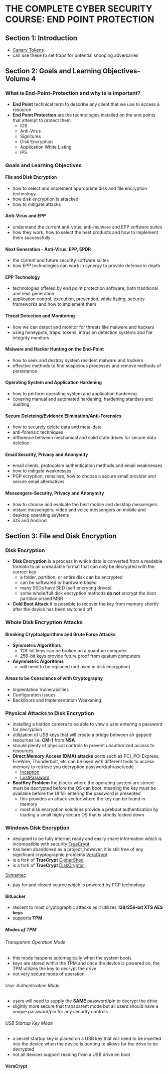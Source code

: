 # THE COMPLETE CYBER SECURITY COURSE: END POINT PROTECTION
## Section 1: Introduction
* [Canary Tokens](https://www.stationx.net/canarytokens/)
* can use these to set traps for potential snooping adversaries

## Section 2: Goals and Learning Objectives- Volume 4
### What is End-Point-Protection and why is is important?
* **End Point** technical term to describe any client that we use to access a resource
* **End Point Protection** are the technologies installed on the end points that attempt to protect them
  - IDS
  - Anti-Virus
  - Signitures
  - Disk Encryption
  - Application White Listing
  - IPS

### Goals and Learning Objectives
#### File and Disk Encryption
* how to select and implement appropriate disk and file encryption technology
* how disk encryption is attacked
* how to mitigate attacks

#### Anti-Virus and EPP
* understand the current anti-virus, anti-malware and EPP software suites
* how they work, how to select the best products and how to implement them successfully

#### Next Generation - Anti-Virus, EPP, EPDR
* the current and future security software suites
* how EPP technologies can work in synergy to provide defense in depth

#### EPP Technology
* technologies offered by end point protection software; both traditional and next generation
* application control, execution, prevention, white listing, security frameworks and how to implement them

#### Threat Detection and Monitoring
* how we can detect and monitor for threats like malware and hackers
* using honeypots, traps. tokens, intrusion detection systems and file integrity monitors

#### Malware and Hacker Hunting on the End-Point
* how to seek and destroy system resident malware and hackers
* effective methods to find suspicious processes and remove methods of persistance

#### Operating System and Application Hardening
* how to perform operating system and application hardening
* covering manual and automated hardening, hardening standars and auditing

#### Secure Deleteing/Evidence Elimination/Anti-Forensics
* how to securely delete data and meta-data
* anti-forensic techniques
* difference between mechanical and solid state drives for secure data deletion

#### Email Security, Privacy and Anonymity
* email clients, protocolsm authentication methods and email weaknesses
* how to mitigate weaknesses
* PGP ecryption, remailers, how to choose a secure email provider and secure email alternatives

#### Messengers-Security, Privacy and Anonymity
* how to choose and evaluate the best mobile and desktop messengers
* instant messengers, video and voice messengers on mobile and desktop operating ssytems
* iOS and Andriod

## Section 3: File and Disk Encryption
### Disk Encryption
* **Disk Encryption** is a process in which data is converted from a readable formato to an unreadable format that can only be decrypted with the correct key
  * a folder, partition, or entire disk can be encrypted
  * can be softwared or hardware based
  * many SSDs have SED (self encryting drives)
  * some whole/full disk encryption methods **do not** encrypt the boot partition or/and MBR
* **Cold Boot Attack** it is possible to recover the key from memory shortly after the device has been switched off

### Whole Disk Encryption Attacks
#### Breaking Cryptoalgorithms and Brute Force Attacks
* **Symmetric Algorithms**
  * 128-bit keys can be broken on a quantum computer
  * 256-bit keys provide future proof from quatum computers
* **Asymmetric Algorithms**
  * will need to be replaced (not used in disk encryption)

#### Areas to be Conscience of with Cryptography
* Implentation Vulnerabilities
* Configuration Issues
* Backdoors and Implementation Weakening

### Physical Attacks to Disk Encryption
* installing a hidden camera to be able to view a user entering a password for decryption
* utilization of USB keys that will create a bridge between air gapped resources i.e. **CM-1** from **NSA**
* should plenty of physical controls to prevent unauthorized access to resources
* **Direct Memory Access (DMA) attacks** ports such as PCI, PCI Express, FireWire, Thunderbolt, etc can be used with different tools to access memory to retrieve you decryption password/phrase/code
  - [Inception](https://github.com/carmaa/inception)
  - [LostPassword](https://www.lostpassword.com/hdd-decryption.htm)
* **BootKey Problem** the blocks where the operating system are stored must be decrypted before the OS can boot, meaning the key must be available before the UI for entering the password is presented
  - this provides an attack vector where the key can be found in memory
  - most disk encryption solutions provide a preboot authentication by loading a small highly secure OS that is strictly locked down

### Windows Disk Encryption
* designed to be fully internet ready and easily share information which is incompatible with security
[TrueCrypt](https://www.grc.com/misc/truecrypt/truecrypt.htm)
* has been abandoned as a project, however, it is still free of any significant cryptographic problems
[VeraCrypt](https://veracrypt.codeplex.com)
* is a fork of **TrueCrypt**
[CipherShed](https://www.ciphershed.org)
* is a fork of **TrueCrypt**
[DiskCryptor](https://diskcryptor.net/wiki/Main_Page)

[Symantec](https://buy.symantec.com/estore/clp/productdetails/pk/drive-encryption)
* pay for and closed source which is powered by PGP technology

#### BitLocker 
* resilent to most cryptographic attacks as it utilizes **128/256-bit XTS AES keys**
* supports **TPM**
##### Modes of TPM
###### Transparent Operation Mode
* this mode happens automagically when the system boots
* keys are stored within the TPM and once the device is powered on, the TPM utilizes the key to decrypt the drive
* not very secure mode of operation
###### User Authentication Mode
* users will need to supply the **SAME** password/pin to decrypt the drive
* slightly more secure that transparent mode but all users should have a unique password/pin for any security controls
###### USB Startup Key Mode
* a secret startup key is placed on a USB key that will need to be inserted into the device when the device is booting to allows for the drive to be decrypted
* not all devices support reading from a USB drive on boot 

#### VeraCrypt

































